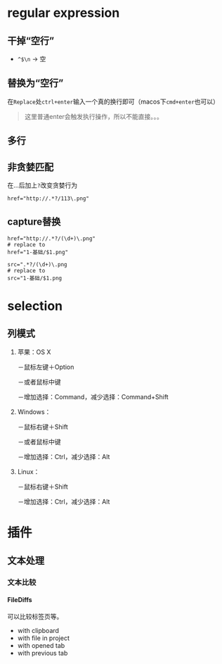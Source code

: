 # regular expression



## 干掉“空行”



* `^$\n` -> 空





## 替换为“空行”



在`Replace`处`ctrl+enter`输入一个真的换行即可（macos下`cmd+enter`也可以）

> 这里普通enter会触发执行操作，所以不能直接。。。



## 多行





## 非贪婪匹配

在...后加上`?`改变贪婪行为

```
href="http://.*?/113\.png"
```



## capture替换

```
href="http://.*?/(\d+)\.png"
# replace to
href="1-基础/$1.png"
```



```
src=".*?/(\d+)\.png
# replace to
src="1-基础/$1.png
```



# selection



## 列模式

1. 苹果：OS X

   －鼠标左键＋Option

   －或者鼠标中键

   －增加选择：Command，减少选择：Command+Shift

2. Windows：

   －鼠标右键＋Shift

   －或者鼠标中键

   －增加选择：Ctrl，减少选择：Alt

3. Linux：

   －鼠标右键＋Shift

   －增加选择：Ctrl，减少选择：Alt




# 插件



## 文本处理



### 文本比较



#### FileDiffs

可以比较标签页等。

* with clipboard
* with file in project
* with opened tab
* with previous tab










